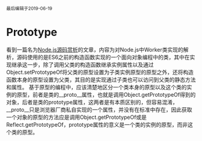 <small>最后编辑于2019-06-19</small>

# Prototype
看到一篇名为<a href="https://zhuanlan.zhihu.com/p/66368644" target="_blank" title="【nodejs原理&源码赏析（3）】欣赏手术级的原型链加工艺术">Node.js源码赏析</a>的文章，内容为对Node.js中Worker类实现的解析，源码使用的是ES6之前的构造函数实现的一个面向对象编程中的类，其中在实现继承这一步，除了调用父类的构造函数继承实例属性以及通过Object.setPrototypeOf将父类的原型设置为子类实例原型的原型之外，还将构造函数本身的原型设置为父类，其目的是实现通过子类也可以访问到父类的静态方法和属性。
基于原型的编程中，应该清楚地区分一个类本身的原型以及这个类的实例的原型，前者是类的__proto__属性，也就是调用Object.getPrototypeOf得到的对象，后者是类的prototype属性，这两者是有本质区别的，但容易混淆，__proto__只是浏览器厂商私自实现的一个属性，并没有在标准中存在，因此获取一个对象的原型的方法应是调用Object.getPrototypeOf或是Reflect.getPrototypeOf，prototype属性的意义是一个类的实例的原型，而非这个类的原型。
